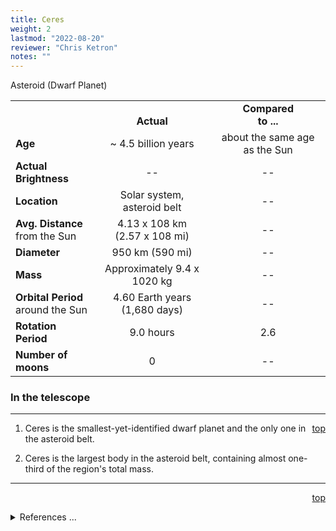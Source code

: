 ```yaml
---
title: Ceres
weight: 2
lastmod: "2022-08-20"
reviewer: "Chris Ketron"
notes: ""
---
```


<script src="/notes/js/whatsup.js"></script>
<script type="text/javascript">
	var objectName ="Ceres"
	var objectDesc ="Asteroid (Dwarf Planet)"
	var objectImage="ceres.jpg"
</script>

<span style='float:right;'><div id=whatsup></div></span>

Asteroid (Dwarf Planet)

|  |  |  |
|---|:--:|:--:|
|  |<br/>**Actual**|**Compared<br/>to ...**|
|**Age**|~ 4.5 billion years|about the same age as the Sun|
|**Actual Brightness**|--|--|
|**Location**|Solar system,<br/>asteroid belt|--|
|**Avg. Distance**<br/>from the Sun|4.13 x 108 km<br/>(2.57 x 108 mi)|--|
|**Diameter**|950 km (590 mi)|--|
|**Mass**|Approximately 9.4 x 1020 kg|--|
|**Orbital Period**<br/>around the Sun|4.60 Earth years<br/>(1,680 days)|--|
|**Rotation Period**|9.0 hours|2.6|
|**Number of moons**|0|--|

### In the telescope

---
<span style='float:right;'>[top](#)</span>

1.  Ceres is the smallest-yet-identified dwarf planet and the only one in the asteroid belt.  

2.  Ceres is the largest body in the asteroid belt, containing almost one-third of the region's total mass.

---
<span style='float:right;'>[top](#)</span>
<br/>
<details>
<summary>References ...</summary>

|   |   |   | 
|---|---|---|
|**Item**|**Updated**|**Notes**|
|Diameter|2017-04-30|<http://amazingspace.org/resource_page/112/solar_system/type#resource_tab>|
|Other Information|2017-04-30|<https://nssdc.gsfc.nasa.gov/planetary/factsheet/asteroidfact.html>|
</details>
